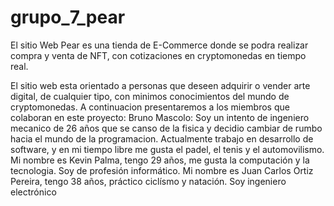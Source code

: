 # grupo_7_pear
El sitio Web Pear es una tienda de E-Commerce donde se podra realizar compra y venta de NFT, con cotizaciones en cryptomonedas en tiempo real. 

El sitio web esta orientado a personas que deseen adquirir o vender arte digital, de cualquier tipo, con minimos conocimientos del mundo de cryptomonedas. 
A continuacion presentaremos a los miembros que colaboran en este proyecto:
Bruno Mascolo: Soy un intento de ingeniero mecanico de 26 años que se canso de la fisica y decidio cambiar de rumbo hacia el mundo de la programacion. Actualmente trabajo en desarrollo de software, y en mi tiempo libre me gusta el padel, el tenis y el automovilismo. 
Mi nombre es Kevin Palma, tengo 29 años, me gusta la computación y la tecnologia. Soy de profesión informático.
Mi nombre es Juan Carlos Ortiz Pereira, tengo 38 años, práctico ciclísmo y natación. Soy ingeniero electrónico